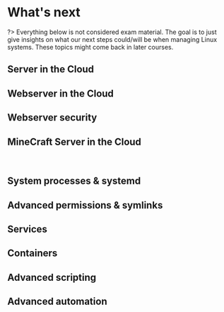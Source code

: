 # What's next
?> Everything below is not considered exam material. The goal is to just give insights on what our next steps could/will be when managing Linux systems. These topics might come back in later courses.

## Server in the Cloud

## Webserver in the Cloud

## Webserver security

## MineCraft Server in the Cloud

&nbsp;
&nbsp;

## System processes & systemd

## Advanced permissions & symlinks

## Services

## Containers

## Advanced scripting

## Advanced automation

